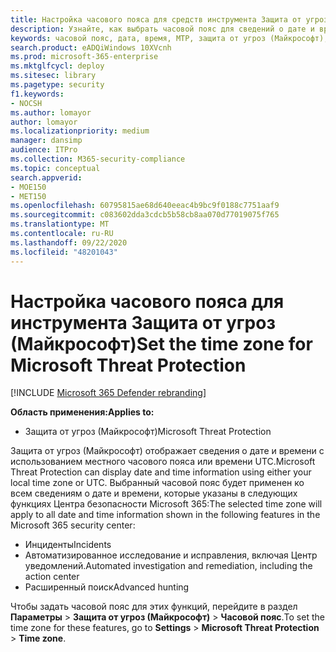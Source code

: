 ```yaml
---
title: Настройка часового пояса для средств инструмента Защита от угроз (Майкрософт)
description: Узнайте, как выбрать часовой пояс для сведений о дате и времени, связанных с инцидентами, автоматизированным исследованием, исправлениями и расширенным поиском.
keywords: часовой пояс, дата, время, MTP, защита от угроз (Майкрософт), M365, безопасность, инциденты, автоматизированное исследование и реагирование, AIR, расширенный поиск
search.product: eADQiWindows 10XVcnh
ms.prod: microsoft-365-enterprise
ms.mktglfcycl: deploy
ms.sitesec: library
ms.pagetype: security
f1.keywords:
- NOCSH
ms.author: lomayor
author: lomayor
ms.localizationpriority: medium
manager: dansimp
audience: ITPro
ms.collection: M365-security-compliance
ms.topic: conceptual
search.appverid:
- MOE150
- MET150
ms.openlocfilehash: 60795815ae68d640eeac4b9bc9f0188c7751aaf9
ms.sourcegitcommit: c083602dda3cdcb5b58cb8aa070d77019075f765
ms.translationtype: MT
ms.contentlocale: ru-RU
ms.lasthandoff: 09/22/2020
ms.locfileid: "48201043"
---
```

# <a name="set-the-time-zone-for-microsoft-threat-protection"></a><span data-ttu-id="ee16e-104">Настройка часового пояса для инструмента Защита от угроз (Майкрософт)</span><span class="sxs-lookup"><span data-stu-id="ee16e-104">Set the time zone for Microsoft Threat Protection</span></span>

[!INCLUDE [Microsoft 365 Defender rebranding](../includes/microsoft-defender.md)]


<span data-ttu-id="ee16e-105">**Область применения:**</span><span class="sxs-lookup"><span data-stu-id="ee16e-105">**Applies to:**</span></span>
- <span data-ttu-id="ee16e-106">Защита от угроз (Майкрософт)</span><span class="sxs-lookup"><span data-stu-id="ee16e-106">Microsoft Threat Protection</span></span>



<span data-ttu-id="ee16e-107">Защита от угроз (Майкрософт) отображает сведения о дате и времени с использованием местного часового пояса или времени UTC.</span><span class="sxs-lookup"><span data-stu-id="ee16e-107">Microsoft Threat Protection can display date and time information using either your local time zone or UTC.</span></span> <span data-ttu-id="ee16e-108">Выбранный часовой пояс будет применен ко всем сведениям о дате и времени, которые указаны в следующих функциях Центра безопасности Microsoft 365:</span><span class="sxs-lookup"><span data-stu-id="ee16e-108">The selected time zone will apply to all date and time information shown in the following features in the Microsoft 365 security center:</span></span>
- <span data-ttu-id="ee16e-109">Инциденты</span><span class="sxs-lookup"><span data-stu-id="ee16e-109">Incidents</span></span>
- <span data-ttu-id="ee16e-110">Автоматизированное исследование и исправления, включая Центр уведомлений.</span><span class="sxs-lookup"><span data-stu-id="ee16e-110">Automated investigation and remediation, including the action center</span></span>
- <span data-ttu-id="ee16e-111">Расширенный поиск</span><span class="sxs-lookup"><span data-stu-id="ee16e-111">Advanced hunting</span></span>

<span data-ttu-id="ee16e-112">Чтобы задать часовой пояс для этих функций, перейдите в раздел **Параметры** > **Защита от угроз (Майкрософт)** > **Часовой пояс**.</span><span class="sxs-lookup"><span data-stu-id="ee16e-112">To set the time zone for these features, go to **Settings** > **Microsoft Threat Protection** > **Time zone**.</span></span>
